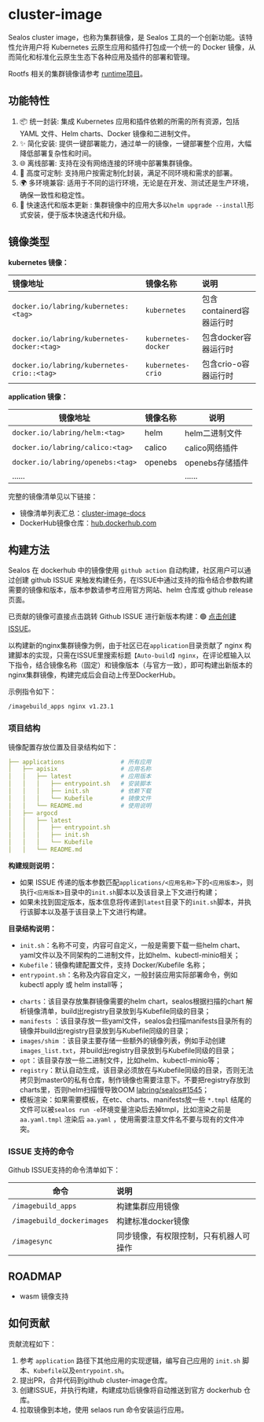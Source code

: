 # cluster-image

Sealos cluster image，也称为集群镜像，是 Sealos 工具的一个创新功能。该特性允许用户将 Kubernetes 云原生应用和插件打包成一个统一的 Docker 镜像，从而简化和标准化云原生生态下各种应用及插件的部署和管理。

Rootfs 相关的集群镜像请参考 [runtime项目](https://github.com/labring-actions/runtime)。

## 功能特性

1. :package: 统一封装: 集成 Kubernetes 应用和插件依赖的所需的所有资源，包括 YAML 文件、Helm charts、Docker 镜像和二进制文件。
2. :sparkles: 简化安装: 提供一键部署能力，通过单一的镜像，一键部署整个应用，大幅降低部署复杂性和时间。
3. :globe_with_meridians: 离线部署: 支持在没有网络连接的环境中部署集群镜像。
4. :wrench: 高度可定制: 支持用户按需定制化封装，满足不同环境和需求的部署。
5. :earth_africa: 多环境兼容: 适用于不同的运行环境，无论是在开发、测试还是生产环境，确保一致性和稳定性。
6. :arrows_counterclockwise: 快速迭代和版本更新  : 集群镜像中的应用大多以`helm upgrade --install`形式安装，便于版本快速迭代和升级。

## 镜像类型

**kubernetes 镜像：**

| 镜像地址                                    | 镜像名称            | 说明                     |
| :------------------------------------------ | :------------------ | :----------------------- |
| `docker.io/labring/kubernetes:<tag>`        | `kubernetes`        | 包含containerd容器运行时 |
| `docker.io/labring/kubernetes-docker:<tag>` | `kubernetes-docker` | 包含docker容器运行时     |
| `docker.io/labring/kubernetes-crio::<tag>`  | `kubernetes-crio`   | 包含crio-o容器运行时     |

**application 镜像：**

| 镜像地址                          | 镜像名称 | 说明            |
| --------------------------------- | -------- | --------------- |
| `docker.io/labring/helm:<tag>`    | helm     | helm二进制文件  |
| `docker.io/labring/calico:<tag>`  | calico   | calico网络插件  |
| `docker.io/labring/openebs:<tag>` | openebs  | openebs存储插件 |
| ......                            |          | ......          |

完整的镜像清单见以下链接：

- 镜像清单列表汇总：[cluster-image-docs](https://github.com/labring-actions/cluster-image-docs)
- DockerHub镜像仓库：[hub.dockerhub.com](https://hub.docker.com/u/labring)

## 构建方法

Sealos 在 dockerhub 中的镜像使用 `github action` 自动构建，社区用户可以通过创建 github ISSUE 来触发构建任务，在ISSUE中通过支持的指令结合参数构建需要的镜像和版本，版本参数请参考应用官方网站、helm 仓库或 github release 页面。

已贡献的镜像可直接点击跳转 Github ISSUE 进行新版本构建：:green_circle: [点击创建ISSUE](https://github.com/labring/cluster-image/issues/new?assignees=&labels=&template=autobuild-apps.md&title=【Auto-build】helm)。

以构建新的nginx集群镜像为例，由于社区已在`application`目录贡献了 nginx 构建脚本的实现，只需在ISSUE里搜索标题`【Auto-build】nginx`，在评论框输入以下指令，结合镜像名称（固定）和镜像版本（与官方一致），即可构建出新版本的nginx集群镜像，构建完成后会自动上传至DockerHub。

示例指令如下：

```bash
/imagebuild_apps nginx v1.23.1
```

### 项目结构

镜像配置存放位置及目录结构如下：

```yaml
├── applications                # 所有应用
│   ├── apisix                  # 应用名称
│   │   ├── latest              # 应用版本
│   │   │   ├── entrypoint.sh   # 安装脚本
│   │   │   ├── init.sh         # 依赖下载
│   │   │   └── Kubefile        # 镜像文件
│   │   └── README.md           # 使用说明
│   ├── argocd
│   │   ├── latest
│   │   │   ├── entrypoint.sh
│   │   │   ├── init.sh
│   │   │   └── Kubefile
│   │   └── README.md
```

**构建规则说明：**

- 如果 ISSUE 传递的版本参数匹配`applications/<应用名称>`下的`<应用版本>`，则执行`<应用版本>`目录中的`init.sh`脚本以及该目录上下文进行构建；
- 如果未找到固定版本，版本信息将传递到`latest`目录下的`init.sh`脚本，并执行该脚本以及基于该目录上下文进行构建。

**目录结构说明：**

- `init.sh`：名称不可变，内容可自定义，一般是需要下载一些helm chart、yaml文件以及不同架构的二进制文件，比如helm、kubectl-minio相关；
- `Kubefile`：镜像构建配置文件，支持 Docker/Kubefile 名称；
- `entrypoint.sh`：名称及内容自定义，一般封装应用实际部署命令，例如kubectl apply 或 helm install等；

* `charts`：该目录存放集群镜像需要的helm chart，sealos根据扫描的chart 解析镜像清单，build出registry目录放到与Kubefile同级的目录；
* `manifests` ：该目录存放一些yaml文件，sealos会扫描manifests目录所有的镜像并build出registry目录放到与Kubefile同级的目录；
* `images/shim` ：该目录主要存储一些额外的镜像列表，例如手动创建`images_list.txt`，并build出registry目录放到与Kubefile同级的目录；
* `opt`：该目录存放一些二进制文件，比如helm、kubectl-minio等；
* `registry`：默认自动生成，该目录必须放在与Kubefile同级的目录，否则无法拷贝到master0的私有仓库，制作镜像也需要注意下。不要把registry存放到charts里，否则helm扫描慢导致OOM [labring/sealos#1545](https://github.com/labring/sealos/issues/1545)；
* 模板渲染：如果需要模板，在etc、charts、manifests放一些 `*.tmpl` 结尾的文件可以被`sealos run -e`环境变量渲染后去掉tmpl，比如渲染之前是`aa.yaml.tmpl` 渲染后 `aa.yaml` ，使用需要注意文件名不要与现有的文件冲突。

### ISSUE 支持的命令

Github ISSUE支持的命令清单如下：

| 命令                       | 说明                                   |
| -------------------------- | :------------------------------------- |
| `/imagebuild_apps`         | 构建集群应用镜像                       |
| `/imagebuild_dockerimages` | 构建标准docker镜像                     |
| `/imagesync`               | 同步镜像，有权限控制，只有机器人可操作 |

## ROADMAP

- wasm 镜像支持

## 如何贡献

贡献流程如下：

1. 参考 `application` 路径下其他应用的实现逻辑，编写自己应用的 `init.sh` 脚本、`Kubefile`以及`entrypoint.sh`。
2. 提出PR，合并代码到github cluster-image仓库。
3. 创建ISSUE，并执行构建，构建成功后镜像将自动推送到官方 dockerhub 仓库。
4. 拉取镜像到本地，使用 selaos run 命令安装运行应用。
